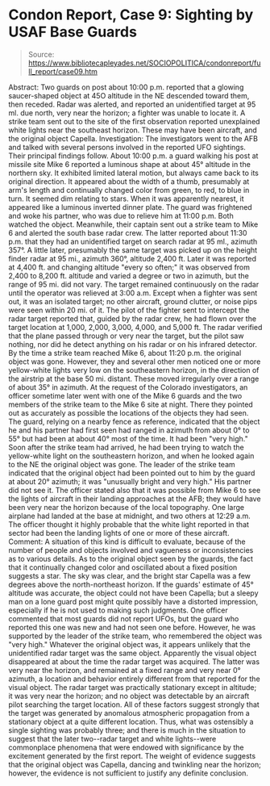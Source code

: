 # Condon Report, Case 9: Sighting by USAF Base Guards

> Source: https://www.bibliotecapleyades.net/SOCIOPOLITICA/condonreport/full_report/case09.htm

Abstract:
Two guards on post about 10:00 p.m. reported that a glowing saucer-shaped object at 45O altitude in the NE descended toward them, then receded. Radar was alerted, and reported an unidentified target at 95 ml. due north, very near the horizon; a fighter was unable to locate it. A strike team sent out to the site of the first observation reported unexplained white lights near the southeast horizon. These may have been aircraft, and the original object Capella.
Investigation:
The investigators went to the AFB and talked with several persons involved in the reported UFO sightings. Their principal findings follow.
About 10:00 p.m. a guard walking his post at missile site Mike 6 reported a luminous shape at about 45° altitude in the northern sky. It exhibited limited lateral motion, but always came back to its original direction. It appeared about the width of a thumb, presumably at arm's length and continually changed color from green, to red, to blue in turn. It seemed dim relating to stars. When it was apparently nearest, it appeared like a luminous inverted dinner plate.
The guard was frightened and woke his partner, who was due to relieve him at 11:00 p.m. Both watched the object. Meanwhile, their captain sent out a strike team to Mike 6 and alerted the south base radar crew.
The latter reported about 11:30 p.m. that they had an unidentified target on search radar at 95 ml., azimuth 357°. A little later,
presumably the same target was picked up on the height finder radar at 95 mi., azimuth 360°, altitude 2,400 ft. Later it was reported at 4,400 ft. and changing altitude "every so often;" it was observed from 2,400 to 8,200 ft. altitude and varied a degree or two in azimuth, but the range of 95 mi. did not vary. The target remained continuously on the radar until the operator was relieved at 3:00 a.m. Except when a fighter was sent out, it was an isolated target; no other aircraft, ground clutter, or noise pips were seen within 20 mi. of it.
The pilot of the fighter sent to intercept the radar target reported that, guided by the radar crew, he had flown over the target location at 1,000, 2,000, 3,000, 4,000, and 5,000 ft. The radar verified that the plane passed through or very near the target, but the pilot saw nothing, nor did he detect anything on his radar or on his infrared detector.
By the time a strike team reached Mike 6, about 11:20 p.m. the original object was gone. However, they and several other men noticed one or more yellow-white lights very low on the southeastern horizon, in the direction of the airstrip at the base 50 mi. distant. These moved irregularly over a range of about 35° in azimuth.
At the request of the Colorado investigators, an officer sometime later went with one of the Mike 6 guards and the two members of the strike team to the Mike 6 site at night. There they pointed out as accurately as possible the locations of the objects they had seen. The guard, relying on a nearby fence as reference, indicated that the object he and his partner had first seen had ranged in azimuth from about 0° to 55° but had been at about 40° most of the time. It had been "very high." Soon after the strike team had arrived, he had been trying to watch the yellow-white light on the southeastern horizon, and when he looked again to the NE the original object was gone.
The leader of the strike team indicated that the original object had been pointed out to him by the guard at about 20° azimuth; it was "unusually bright and very high." His partner did not see it.
The officer stated also that it was possible from Mike 6 to see the lights of aircraft in their landing approaches at the AFB; they would have been very near the horizon because of the local topography. One large airplane had landed at the base at midnight, and two others at 12:29 a.m. The officer thought it highly probable that the white light reported in that sector had been the landing lights of one or more of these aircraft.
Comment:
A situation of this kind is difficult to evaluate, because of the number of people and objects involved and vagueness or inconsistencies as to various details. As to the original object seen by the guards, the fact that it continually changed color and oscillated about a fixed position suggests a star. The sky was clear, and the bright star Capella was a few degrees above the north-northeast horizon. If the guards' estimate of 45° altitude was accurate, the object could not have been Capella; but a sleepy man on a lone guard post might quite possibly have a distorted impression, especially if he is not used to making such judgments. One officer commented that most guards did not report UFOs, but the guard who reported this one was new and had not seen one before. However, he was supported by the leader of the strike team, who remembered the object was "very high."
Whatever the original object was, it appears unlikely that the unidentified radar target was the same object. Apparently the visual object disappeared at about the time the radar target was acquired. The latter was very near the horizon, and remained at a fixed range and very near 0° azimuth, a location and behavior entirely different from that reported for the visual object.
The radar target was practically stationary except in altitude; it was very near the horizon; and no object was detectable by an aircraft pilot searching the target location. All of these factors suggest strongly that the target was generated by anomalous atmospheric propagation from a stationary object at a quite different location.
Thus, what was ostensibly a single sighting was probably three; and there is much in the situation to suggest that the later two--radar target and white lights--were commonplace phenomena that were endowed with significance by the excitement generated by the first report. The weight of evidence suggests that the original object was Capella, dancing and twinkling near the horizon; however, the evidence is not sufficient to justify any definite conclusion.
